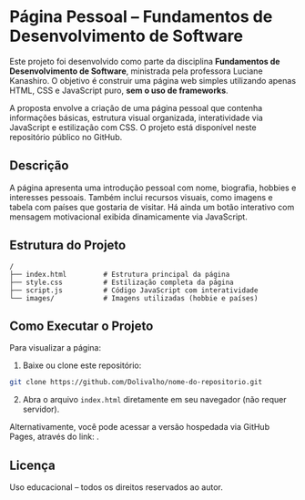 # Página Pessoal – Fundamentos de Desenvolvimento de Software

Este projeto foi desenvolvido como parte da disciplina **Fundamentos de Desenvolvimento de Software**, ministrada pela professora Luciane Kanashiro. O objetivo é construir uma página web simples utilizando apenas HTML, CSS e JavaScript puro, **sem o uso de frameworks**.

A proposta envolve a criação de uma página pessoal que contenha informações básicas, estrutura visual organizada, interatividade via JavaScript e estilização com CSS. O projeto está disponível neste repositório público no GitHub.

## Descrição

A página apresenta uma introdução pessoal com nome, biografia, hobbies e interesses pessoais. Também inclui recursos visuais, como imagens e tabela com países que gostaria de visitar. Há ainda um botão interativo com mensagem motivacional exibida dinamicamente via JavaScript.

## Estrutura do Projeto

```
/
├── index.html         # Estrutura principal da página
├── style.css          # Estilização completa da página
├── script.js          # Código JavaScript com interatividade
└── images/            # Imagens utilizadas (hobbie e países)
```

## Como Executar o Projeto

Para visualizar a página:

1. Baixe ou clone este repositório:
```bash
git clone https://github.com/Dolivalho/nome-do-repositorio.git
```

2. Abra o arquivo `index.html` diretamente em seu navegador (não requer servidor).

Alternativamente, você pode acessar a versão hospedada via GitHub Pages, através do link: .


## Licença

Uso educacional – todos os direitos reservados ao autor.
